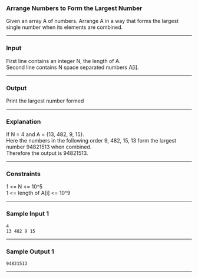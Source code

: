 ### Arrange Numbers to Form the Largest Number

Given an array A of numbers. Arrange A in a way that forms the largest single number when its elements are combined.
<hr>

### Input

First line contains an integer N, the length of A.<br/>
Second line contains N space separated numbers A[i].
<hr>

### Output

Print the largest number formed
<hr>

### Explanation

If N = 4 and A = {13, 482, 9, 15}.<br/>
Here the numbers in the following order 9, 482, 15, 13 form the largest number 94821513 when combined.<br/> Therefore the output is 94821513.
<hr>

### Constraints

1 <= N <= 10^5<br/>
1 <= length of A[i] <= 10^9
<hr>

### Sample Input 1

```
4
13 482 9 15
```
<hr>

### Sample Output 1
```
94821513
```
<hr>

